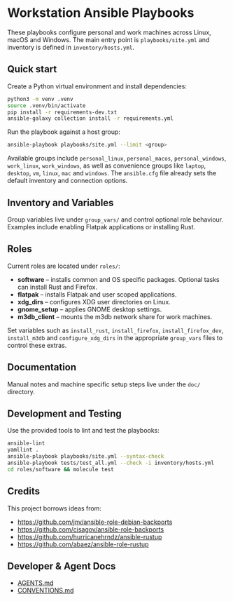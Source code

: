 # Workstation Ansible Playbooks

These playbooks configure personal and work machines across Linux, macOS and Windows.
The main entry point is `playbooks/site.yml` and inventory is defined in
`inventory/hosts.yml`.

## Quick start

Create a Python virtual environment and install dependencies:

```bash
python3 -m venv .venv
source .venv/bin/activate
pip install -r requirements-dev.txt
ansible-galaxy collection install -r requirements.yml
```

Run the playbook against a host group:

```bash
ansible-playbook playbooks/site.yml --limit <group>
```

Available groups include `personal_linux`, `personal_macos`, `personal_windows`,
`work_linux`, `work_windows`, as well as convenience groups like `laptop`,
`desktop`, `vm`, `linux`, `mac` and `windows`. The `ansible.cfg` file already sets
the default inventory and connection options.

## Inventory and Variables

Group variables live under `group_vars/` and control optional role behaviour.
Examples include enabling Flatpak applications or installing Rust.

## Roles

Current roles are located under `roles/`:

- **software** – installs common and OS specific packages. Optional tasks can
  install Rust and Firefox.
- **flatpak** – installs Flatpak and user scoped applications.
- **xdg_dirs** – configures XDG user directories on Linux.
- **gnome_setup** – applies GNOME desktop settings.
- **m3db_client** – mounts the m3db network share for work machines.

Set variables such as `install_rust`, `install_firefox`, `install_firefox_dev`,
`install_m3db` and `configure_xdg_dirs` in the appropriate `group_vars` files to
control these extras.

## Documentation

Manual notes and machine specific setup steps live under the `doc/` directory.

## Development and Testing

Use the provided tools to lint and test the playbooks:

```bash
ansible-lint
yamllint .
ansible-playbook playbooks/site.yml --syntax-check
ansible-playbook tests/test_all.yml --check -i inventory/hosts.yml
cd roles/software && molecule test
```

## Credits

This project borrows ideas from:

- <https://github.com/jnv/ansible-role-debian-backports>
- <https://github.com/cisagov/ansible-role-backports>
- <https://github.com/hurricanehrndz/ansible-rustup>
- <https://github.com/abaez/ansible-role-rustup>

## Developer & Agent Docs
- [AGENTS.md](AGENTS.md)
- [CONVENTIONS.md](CONVENTIONS.md)
